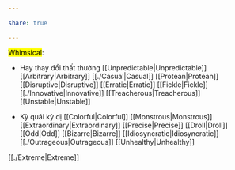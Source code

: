 ---  
share: true  
---  
<mark class="hltr-grey-gainsboro">Whimsical</mark>:  
- Hay thay đổi thất thường [[Unpredictable|Unpredictable]] [[Arbitrary|Arbitrary]] [[./Casual|Casual]] [[Protean|Protean]] [[Disruptive|Disruptive]] [[Erratic|Erratic]] [[Fickle|Fickle]] [[./Innovative|Innovative]] [[Treacherous|Treacherous]] [[Unstable|Unstable]]  
- Kỳ quái kỳ dị [[Colorful|Colorful]] [[Monstrous|Monstrous]] [[Extraordinary|Extraordinary]] [[Precise|Precise]] [[Droll|Droll]] [[Odd|Odd]] [[Bizarre|Bizarre]] [[Idiosyncratic|Idiosyncratic]] [[./Outrageous|Outrageous]] [[Unhealthy|Unhealthy]]  
[[./Extreme|Extreme]]
